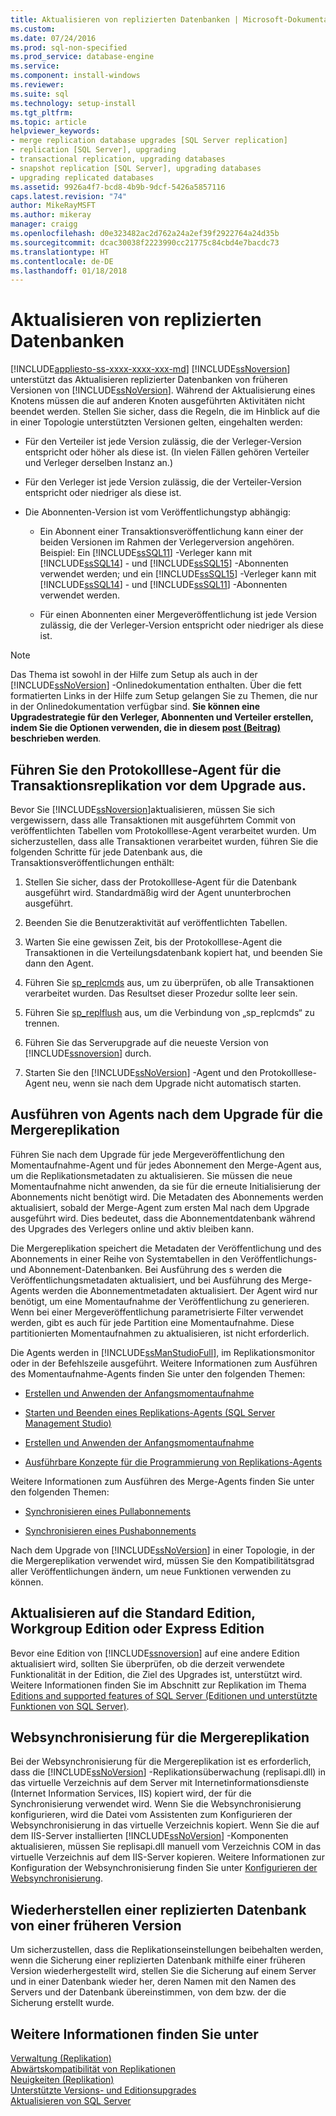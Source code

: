 ```yaml
---
title: Aktualisieren von replizierten Datenbanken | Microsoft-Dokumentation
ms.custom: 
ms.date: 07/24/2016
ms.prod: sql-non-specified
ms.prod_service: database-engine
ms.service: 
ms.component: install-windows
ms.reviewer: 
ms.suite: sql
ms.technology: setup-install
ms.tgt_pltfrm: 
ms.topic: article
helpviewer_keywords:
- merge replication database upgrades [SQL Server replication]
- replication [SQL Server], upgrading
- transactional replication, upgrading databases
- snapshot replication [SQL Server], upgrading databases
- upgrading replicated databases
ms.assetid: 9926a4f7-bcd8-4b9b-9dcf-5426a5857116
caps.latest.revision: "74"
author: MikeRayMSFT
ms.author: mikeray
manager: craigg
ms.openlocfilehash: d0e323482ac2d762a24a2ef39f2922764a24d35b
ms.sourcegitcommit: dcac30038f2223990cc21775c84cbd4e7bacdc73
ms.translationtype: HT
ms.contentlocale: de-DE
ms.lasthandoff: 01/18/2018
---
```

# <a name="upgrade-replicated-databases"></a>Aktualisieren von replizierten Datenbanken
[!INCLUDE[appliesto-ss-xxxx-xxxx-xxx-md](../../includes/appliesto-ss-xxxx-xxxx-xxx-md.md)] [!INCLUDE[ssNoversion](../../includes/ssnoversion-md.md)] unterstützt das Aktualisieren replizierter Datenbanken von früheren Versionen von [!INCLUDE[ssNoVersion](../../includes/ssnoversion-md.md)]. Während der Aktualisierung eines Knotens müssen die auf anderen Knoten ausgeführten Aktivitäten nicht beendet werden. Stellen Sie sicher, dass die Regeln, die im Hinblick auf die in einer Topologie unterstützten Versionen gelten, eingehalten werden:  
  
-   Für den Verteiler ist jede Version zulässig, die der Verleger-Version entspricht oder höher als diese ist. (In vielen Fällen gehören Verteiler und Verleger derselben Instanz an.)  
  
-   Für den Verleger ist jede Version zulässig, die der Verteiler-Version entspricht oder niedriger als diese ist.  
  
-   Die Abonnenten-Version ist vom Veröffentlichungstyp abhängig:  
  
    -   Ein Abonnent einer Transaktionsveröffentlichung kann einer der beiden Versionen im Rahmen der Verlegerversion angehören. Beispiel: Ein [!INCLUDE[ssSQL11](../../includes/sssql11-md.md)] -Verleger kann mit [!INCLUDE[ssSQL14](../../includes/sssql14-md.md)] - und [!INCLUDE[ssSQL15](../../includes/sssql15-md.md)] -Abonnenten verwendet werden; und ein [!INCLUDE[ssSQL15](../../includes/sssql15-md.md)] -Verleger kann mit [!INCLUDE[ssSQL14](../../includes/sssql14-md.md)] - und  [!INCLUDE[ssSQL11](../../includes/sssql11-md.md)] -Abonnenten verwendet werden.  
  
    -   Für einen Abonnenten einer Mergeveröffentlichung ist jede Version zulässig, die der Verleger-Version entspricht oder niedriger als diese ist.  
  
> [!NOTE]  
>  Das Thema ist sowohl in der Hilfe zum Setup als auch in der [!INCLUDE[ssNoVersion](../../includes/ssnoversion-md.md)] -Onlinedokumentation enthalten. Über die fett formatierten Links in der Hilfe zum Setup gelangen Sie zu Themen, die nur in der Onlinedokumentation verfügbar sind. **Sie können eine Upgradestrategie für den Verleger, Abonnenten und Verteiler erstellen, indem Sie die Optionen verwenden, die in diesem [post (Beitrag)](https://blogs.msdn.microsoft.com/sql_server_team/upgrading-a-replication-topology-to-sql-server-2016/) beschrieben werden**. 
  
## <a name="run-the-log-reader-agent-for-transactional-replication-before-upgrade"></a>Führen Sie den Protokolllese-Agent für die Transaktionsreplikation vor dem Upgrade aus.  
 Bevor Sie [!INCLUDE[ssNoversion](../../includes/ssnoversion-md.md)]aktualisieren, müssen Sie sich vergewissern, dass alle Transaktionen mit ausgeführtem Commit von veröffentlichten Tabellen vom Protokolllese-Agent verarbeitet wurden. Um sicherzustellen, dass alle Transaktionen verarbeitet wurden, führen Sie die folgenden Schritte für jede Datenbank aus, die Transaktionsveröffentlichungen enthält:  
  
1.  Stellen Sie sicher, dass der Protokolllese-Agent für die Datenbank ausgeführt wird. Standardmäßig wird der Agent ununterbrochen ausgeführt.  
  
2.  Beenden Sie die Benutzeraktivität auf veröffentlichten Tabellen.  
  
3.  Warten Sie eine gewissen Zeit, bis der Protokolllese-Agent die Transaktionen in die Verteilungsdatenbank kopiert hat, und beenden Sie dann den Agent.  
  
4.  Führen Sie [sp_replcmds](../../relational-databases/system-stored-procedures/sp-replcmds-transact-sql.md) aus, um zu überprüfen, ob alle Transaktionen verarbeitet wurden. Das Resultset dieser Prozedur sollte leer sein.  
  
5.  Führen Sie [sp_replflush](../../relational-databases/system-stored-procedures/sp-replflush-transact-sql.md) aus, um die Verbindung von „sp_replcmds“ zu trennen.  
  
6.  Führen Sie das Serverupgrade auf die neueste Version von [!INCLUDE[ssnoversion](../../includes/ssnoversion-md.md)] durch.  
  
7.  Starten Sie den [!INCLUDE[ssNoVersion](../../includes/ssnoversion-md.md)] -Agent und den Protokolllese-Agent neu, wenn sie nach dem Upgrade nicht automatisch starten.  
  
## <a name="run-agents-for-merge-replication-after-upgrade"></a>Ausführen von Agents nach dem Upgrade für die Mergereplikation  
 Führen Sie nach dem Upgrade für jede Mergeveröffentlichung den Momentaufnahme-Agent und für jedes Abonnement den Merge-Agent aus, um die Replikationsmetadaten zu aktualisieren. Sie müssen die neue Momentaufnahme nicht anwenden, da sie für die erneute Initialisierung der Abonnements nicht benötigt wird. Die Metadaten des Abonnements werden aktualisiert, sobald der Merge-Agent zum ersten Mal nach dem Upgrade ausgeführt wird. Dies bedeutet, dass die Abonnementdatenbank während des Upgrades des Verlegers online und aktiv bleiben kann.  
  
 Die Mergereplikation speichert die Metadaten der Veröffentlichung und des Abonnements in einer Reihe von Systemtabellen in den Veröffentlichungs- und Abonnement-Datenbanken. Bei Ausführung des s werden die Veröffentlichungsmetadaten aktualisiert, und bei Ausführung des Merge-Agents werden die Abonnementmetadaten aktualisiert. Der Agent wird nur benötigt, um eine Momentaufnahme der Veröffentlichung zu generieren. Wenn bei einer Mergeveröffentlichung parametrisierte Filter verwendet werden, gibt es auch für jede Partition eine Momentaufnahme. Diese partitionierten Momentaufnahmen zu aktualisieren, ist nicht erforderlich.  
  
 Die Agents werden in [!INCLUDE[ssManStudioFull](../../includes/ssmanstudiofull-md.md)], im Replikationsmonitor oder in der Befehlszeile ausgeführt. Weitere Informationen zum Ausführen des Momentaufnahme-Agents finden Sie unter den folgenden Themen:  
  
-   [Erstellen und Anwenden der Anfangsmomentaufnahme](../../relational-databases/replication/create-and-apply-the-initial-snapshot.md)  
  
-   [Starten und Beenden eines Replikations-Agents &#40;SQL Server Management Studio&#41;](../../relational-databases/replication/agents/start-and-stop-a-replication-agent-sql-server-management-studio.md)  
  
-   [Erstellen und Anwenden der Anfangsmomentaufnahme](../../relational-databases/replication/create-and-apply-the-initial-snapshot.md)  
  
-   [Ausführbare Konzepte für die Programmierung von Replikations-Agents](../../relational-databases/replication/concepts/replication-agent-executables-concepts.md)  
  
 Weitere Informationen zum Ausführen des Merge-Agents finden Sie unter den folgenden Themen:  
  
-   [Synchronisieren eines Pullabonnements](../../relational-databases/replication/synchronize-a-pull-subscription.md)  
  
-   [Synchronisieren eines Pushabonnements](../../relational-databases/replication/synchronize-a-push-subscription.md)  
  
 Nach dem Upgrade von [!INCLUDE[ssNoVersion](../../includes/ssnoversion-md.md)] in einer Topologie, in der die Mergereplikation verwendet wird, müssen Sie den Kompatibilitätsgrad aller Veröffentlichungen ändern, um neue Funktionen verwenden zu können.  
  
## <a name="upgrading-to-standard-workgroup-or-express-editions"></a>Aktualisieren auf die Standard Edition, Workgroup Edition oder Express Edition  
 Bevor eine Edition von [!INCLUDE[ssnoversion](../../includes/ssnoversion-md.md)] auf eine andere Edition aktualisiert wird, sollten Sie überprüfen, ob die derzeit verwendete Funktionalität in der Edition, die Ziel des Upgrades ist, unterstützt wird. Weitere Informationen finden Sie im Abschnitt zur Replikation im Thema [Editions and supported features of SQL Server (Editionen und unterstützte Funktionen von SQL Server)](../../sql-server/editions-and-components-of-sql-server-2017.md).  
  
## <a name="web-synchronization-for-merge-replication"></a>Websynchronisierung für die Mergereplikation  
 Bei der Websynchronisierung für die Mergereplikation ist es erforderlich, dass die [!INCLUDE[ssNoVersion](../../includes/ssnoversion-md.md)] -Replikationsüberwachung (replisapi.dll) in das virtuelle Verzeichnis auf dem Server mit Internetinformationsdienste (Internet Information Services, IIS) kopiert wird, der für die Synchronisierung verwendet wird. Wenn Sie die Websynchronisierung konfigurieren, wird die Datei vom Assistenten zum Konfigurieren der Websynchronisierung in das virtuelle Verzeichnis kopiert. Wenn Sie die auf dem IIS-Server installierten [!INCLUDE[ssNoVersion](../../includes/ssnoversion-md.md)] -Komponenten aktualisieren, müssen Sie replisapi.dll manuell vom Verzeichnis COM in das virtuelle Verzeichnis auf dem IIS-Server kopieren. Weitere Informationen zur Konfiguration der Websynchronisierung finden Sie unter [Konfigurieren der Websynchronisierung](../../relational-databases/replication/configure-web-synchronization.md).  
  
## <a name="restoring-a-replicated-database-from-an-earlier-version"></a>Wiederherstellen einer replizierten Datenbank von einer früheren Version  
 Um sicherzustellen, dass die Replikationseinstellungen beibehalten werden, wenn die Sicherung einer replizierten Datenbank mithilfe einer früheren Version wiederhergestellt wird, stellen Sie die Sicherung auf einem Server und in einer Datenbank wieder her, deren Namen mit den Namen des Servers und der Datenbank übereinstimmen, von dem bzw. der die Sicherung erstellt wurde.  
  
## <a name="see-also"></a>Weitere Informationen finden Sie unter  
 [Verwaltung &#40;Replikation&#41;](../../relational-databases/replication/administration/administration-replication.md)   
 [Abwärtskompatibilität von Replikationen](../../relational-databases/replication/replication-backward-compatibility.md)   
 [Neuigkeiten (Replikation)](../../relational-databases/replication/what-s-new-replication.md)   
 [Unterstützte Versions- und Editionsupgrades](../../database-engine/install-windows/supported-version-and-edition-upgrades.md)   
 [Aktualisieren von SQL Server](../../database-engine/install-windows/upgrade-sql-server.md)  
  
  
